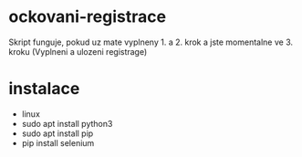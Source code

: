 # ockovani-registrace
Skript funguje, pokud uz mate vyplneny 1. a 2. krok a jste momentalne ve 3. kroku (Vyplneni a ulozeni registrage)

# instalace
- linux
- sudo apt install python3
- sudo apt install pip
- pip install selenium
